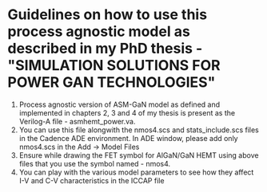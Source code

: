 # Guidelines on how to use this process agnostic model as described in my PhD thesis - "SIMULATION SOLUTIONS FOR POWER GAN TECHNOLOGIES"
1. Process agnostic version of ASM-GaN model as defined and implemented in chapters 2, 3 and 4 of my thesis is present as the Verilog-A file - asmhemt_power.va.
2. You can use this file alongwith the nmos4.scs and stats_include.scs files in the Cadence ADE environment. In ADE window, please add only nmos4.scs in the Add -> Model Files  
3. Ensure while drawing the FET symbol for AlGaN/GaN HEMT using above files that you use the symbol named - nmos4.
4. You can play with the various model parameters to see how they affect I-V and C-V characteristics in the ICCAP file


